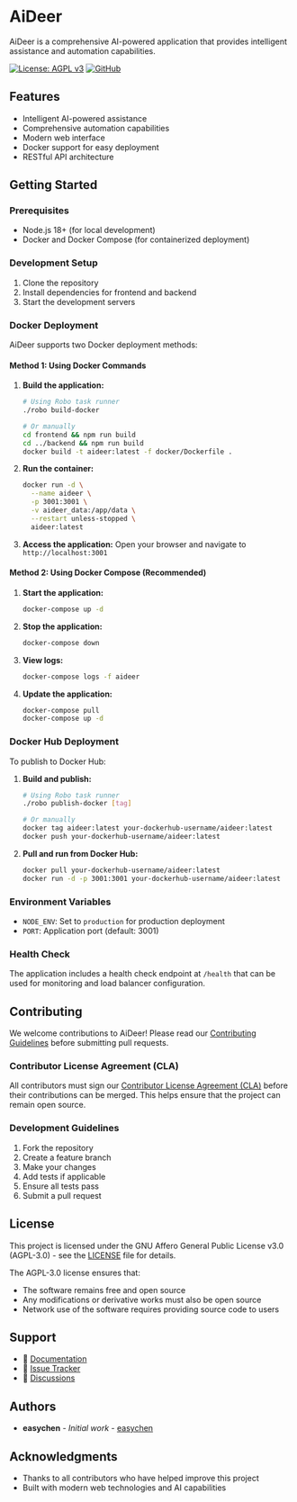 # AiDeer

AiDeer is a comprehensive AI-powered application that provides intelligent assistance and automation capabilities.

[![License: AGPL v3](https://img.shields.io/badge/License-AGPL%20v3-blue.svg)](https://www.gnu.org/licenses/agpl-3.0)
[![GitHub](https://img.shields.io/badge/GitHub-easychen%2Faideer-blue)](https://github.com/easychen/aideer)

## Features

- Intelligent AI-powered assistance
- Comprehensive automation capabilities
- Modern web interface
- Docker support for easy deployment
- RESTful API architecture

## Getting Started

### Prerequisites

- Node.js 18+ (for local development)
- Docker and Docker Compose (for containerized deployment)

### Development Setup

1. Clone the repository
2. Install dependencies for frontend and backend
3. Start the development servers

### Docker Deployment

AiDeer supports two Docker deployment methods:

#### Method 1: Using Docker Commands

1. **Build the application:**
   ```bash
   # Using Robo task runner
   ./robo build-docker
   
   # Or manually
   cd frontend && npm run build
   cd ../backend && npm run build
   docker build -t aideer:latest -f docker/Dockerfile .
   ```

2. **Run the container:**
   ```bash
   docker run -d \
     --name aideer \
     -p 3001:3001 \
     -v aideer_data:/app/data \
     --restart unless-stopped \
     aideer:latest
   ```

3. **Access the application:**
   Open your browser and navigate to `http://localhost:3001`

#### Method 2: Using Docker Compose (Recommended)

1. **Start the application:**
   ```bash
   docker-compose up -d
   ```

2. **Stop the application:**
   ```bash
   docker-compose down
   ```

3. **View logs:**
   ```bash
   docker-compose logs -f aideer
   ```

4. **Update the application:**
   ```bash
   docker-compose pull
   docker-compose up -d
   ```

### Docker Hub Deployment

To publish to Docker Hub:

1. **Build and publish:**
   ```bash
   # Using Robo task runner
   ./robo publish-docker [tag]
   
   # Or manually
   docker tag aideer:latest your-dockerhub-username/aideer:latest
   docker push your-dockerhub-username/aideer:latest
   ```

2. **Pull and run from Docker Hub:**
   ```bash
   docker pull your-dockerhub-username/aideer:latest
   docker run -d -p 3001:3001 your-dockerhub-username/aideer:latest
   ```

### Environment Variables

- `NODE_ENV`: Set to `production` for production deployment
- `PORT`: Application port (default: 3001)

### Health Check

The application includes a health check endpoint at `/health` that can be used for monitoring and load balancer configuration.

## Contributing

We welcome contributions to AiDeer! Please read our [Contributing Guidelines](CONTRIBUTING.md) before submitting pull requests.

### Contributor License Agreement (CLA)

All contributors must sign our [Contributor License Agreement (CLA)](CLA.md) before their contributions can be merged. This helps ensure that the project can remain open source.

### Development Guidelines

1. Fork the repository
2. Create a feature branch
3. Make your changes
4. Add tests if applicable
5. Ensure all tests pass
6. Submit a pull request

## License

This project is licensed under the GNU Affero General Public License v3.0 (AGPL-3.0) - see the [LICENSE](LICENSE) file for details.

The AGPL-3.0 license ensures that:
- The software remains free and open source
- Any modifications or derivative works must also be open source
- Network use of the software requires providing source code to users

## Support

- 📖 [Documentation](https://github.com/easychen/aideer/wiki)
- 🐛 [Issue Tracker](https://github.com/easychen/aideer/issues)
- 💬 [Discussions](https://github.com/easychen/aideer/discussions)

## Authors

- **easychen** - *Initial work* - [easychen](https://github.com/easychen)

## Acknowledgments

- Thanks to all contributors who have helped improve this project
- Built with modern web technologies and AI capabilities
